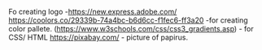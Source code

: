 Fo creating logo -https://new.express.adobe.com/
https://coolors.co/29339b-74a4bc-b6d6cc-f1fec6-ff3a20 -for creating color pallete.
(https://www.w3schools.com/css/css3_gradients.asp) - for CSS/ HTML
https://pixabay.com/ - picture of papirus.